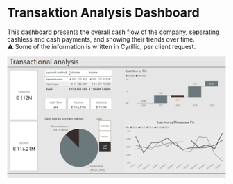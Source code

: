 # Transaktion Analysis Dashboard

This dashboard presents the overall cash flow of the company, separating cashless and cash payments, and showing their trends over time.  
⚠️ Some of the information is written in Cyrillic, per client request.

![Dashboard Preview](dashboard-preview.png)
